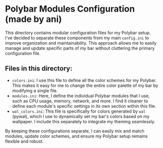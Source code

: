 # Polybar Modules Configuration (made by ani)

This directory contains modular configuration files for my Polybar setup. I've decided to separate these components from my main `config.ini` to improve organization and maintainability. This approach allows me to easily manage and update specific parts of my bar without cluttering the primary configuration file.

## Files in this directory:

- `colors.ini`: I use this file to define all the color schemes for my Polybar. This makes it easy for me to change the entire color palette of my bar by modifying a single file.
- `modules.ini`: Here, I define the individual Polybar modules that I use, such as CPU usage, memory, network, and more. I find it cleaner to define each module's specific settings in its own section within this file.
- `wal_colors.ini`: This file is specifically for colors generated by `wal` (pywal), which I use to dynamically set my bar's colors based on my wallpaper. I include this separately to integrate my theming seamlessly.

By keeping these configurations separate, I can easily mix and match modules, update color schemes, and ensure my Polybar setup remains flexible and robust.
